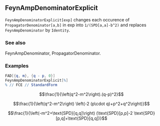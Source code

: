##  FeynAmpDenominatorExplicit 

`FeynAmpDenominatorExplicit[exp]` changes each occurence of `PropagatorDenominator[a,b]` in exp into `1/(SPD[a,a]-b^2)` and replaces `FeynAmpDenominator` by `Identity`.

###  See also 

FeynAmpDenominator, PropagatorDenominator.

###  Examples 

```mathematica
FAD[{q, m}, {q - p, 0}]
FeynAmpDenominatorExplicit[%]
% // FCE // StandardForm
```

$$\frac{1}{\left(q^2-m^2\right).(q-p)^2}$$

$$\frac{1}{\left(q^2-m^2\right) \left(-2 (p\cdot q)+p^2+q^2\right)}$$

$$\frac{1}{\left(-m^2+\text{SPD}[q,q]\right) (\text{SPD}[p,p]-2 \text{SPD}[p,q]+\text{SPD}[q,q])}$$